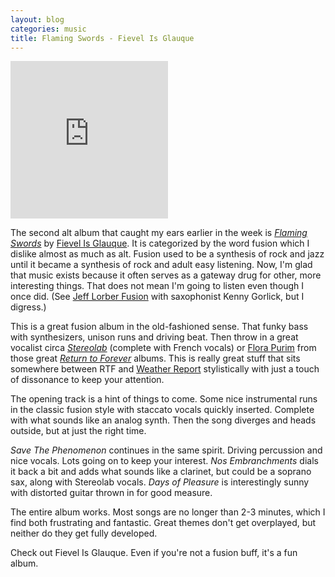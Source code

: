 ```yaml
---
layout: blog
categories: music
title: Flaming Swords - Fievel Is Glauque
---
```


<div style="position: relative; padding-bottom: 50%; height: 0; overflow: hidden; max-width: 50%;"><iframe src="https://embed.tidal.com/albums/255212782?layout=gridify" frameborder="0" allowfullscreen style="position: absolute; top: 0; left: 0; width: 100%; height: 1px; min-height: 100%; margin: 0 auto;"></iframe></div>

The second alt album that caught my ears earlier in the week is [_Flaming Swords_](https://tidal.com/browse/album/255212782) by [Fievel Is Glauque](https://tidal.com/browse/artist/23171344).  It is categorized by the word fusion which I dislike almost as much as alt.  Fusion used to be a synthesis of rock and jazz until it became a synthesis of rock and adult easy listening.  Now, I'm glad that music exists because it often serves as a gateway drug for other, more interesting things.  That does not mean I'm going to listen even though I once did.  (See [Jeff Lorber Fusion](https://tidal.com/browse/artist/5924571) with saxophonist Kenny Gorlick, but I digress.)

This is a great fusion album in the old-fashioned sense.  That funky bass with synthesizers, unison runs and driving beat.  Then throw in a great vocalist circa [_Stereolab_](https://tidal.com/browse/artist/14655) (complete with French vocals) or [Flora Purim](https://tidal.com/browse/artist/7689) from those great [_Return to Forever_](https://tidal.com/browse/artist/105) albums.  This is really great stuff that sits somewhere between RTF and [Weather Report](https://tidal.com/browse/artist/181) stylistically with just a touch of dissonance to keep your attention.

The opening track is a hint of things to come.  Some nice instrumental runs in the classic fusion style with staccato vocals quickly inserted.  Complete with what sounds like an analog synth.   Then the song diverges and heads outside, but at just the right time.

_Save The Phenomenon_ continues in the same spirit.  Driving percussion and nice vocals. Lots going on to keep your interest.  _Nos Embranchments_ dials it back a bit and adds what sounds like a clarinet, but could be a soprano sax, along with Stereolab vocals.  _Days of Pleasure_ is interestingly sunny with distorted guitar thrown in for good measure.

The entire album works.  Most songs are no longer than 2-3 minutes, which I find both frustrating and fantastic.  Great themes don't get overplayed, but neither do they get fully developed.

Check out Fievel Is Glauque.  Even if you're not a fusion buff, it's a fun album.

